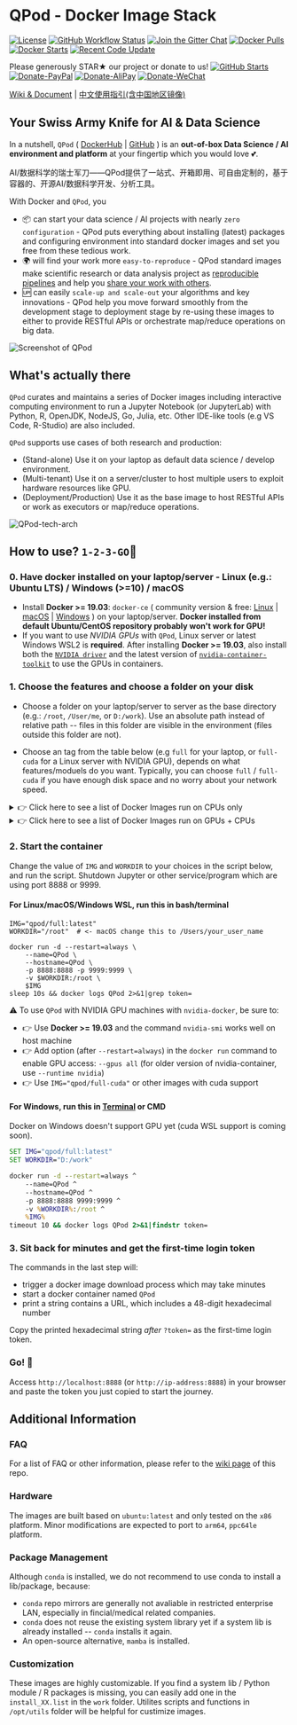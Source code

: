 # QPod - Docker Image Stack

[![License](https://img.shields.io/badge/License-BSD%203--Clause-green.svg)](https://opensource.org/licenses/BSD-3-Clause)
[![GitHub Workflow Status](https://img.shields.io/github/actions/workflow/status/QPod/docker-images/docker.yml?branch=main)](https://github.com/QPod/docker-images/actions/workflows/docker.yml)
[![Join the Gitter Chat](https://img.shields.io/gitter/room/nwjs/nw.js.svg)](https://gitter.im/QPod/)
[![Docker Pulls](https://img.shields.io/docker/pulls/qpod/qpod.svg)](https://hub.docker.com/r/qpod/qpod)
[![Docker Starts](https://img.shields.io/docker/stars/qpod/qpod.svg)](https://hub.docker.com/r/qpod/qpod)
[![Recent Code Update](https://img.shields.io/github/last-commit/QPod/docker-images.svg)](https://github.com/QPod/docker-images/stargazers)

Please generously STAR★ our project or donate to us!  [![GitHub Starts](https://img.shields.io/github/stars/QPod/docker-images.svg?label=Stars&style=social)](https://github.com/QPod/docker-images/stargazers)
[![Donate-PayPal](https://img.shields.io/badge/Donate-PayPal-blue.svg)](https://paypal.me/haobibo)
[![Donate-AliPay](https://img.shields.io/badge/Donate-Alipay-blue.svg)](https://raw.githubusercontent.com/wiki/haobibo/resources/img/Donate-AliPay.png)
[![Donate-WeChat](https://img.shields.io/badge/Donate-WeChat-green.svg)](https://raw.githubusercontent.com/wiki/haobibo/resources/img/Donate-WeChat.png)

[Wiki & Document](https://github.com/QPod/docker-images/wiki) | [中文使用指引(含中国地区镜像)](https://github.com/QPod/docker-images/wiki/QPod%E4%B8%AD%E6%96%87%E6%8C%87%E5%BC%95)

## Your Swiss Army Knife for AI & Data Science

In a nutshell, `QPod` ( [DockerHub](https://hub.docker.com/r/qpod/qpod/) | [GitHub](https://github.com/QPod/docker-images) ) is an **out-of-box Data Science / AI environment and platform** at your fingertip which you would love 💕.

AI/数据科学的瑞士军刀——QPod提供了一站式、开箱即用、可自由定制的，基于容器的、开源AI/数据科学开发、分析工具。

With Docker and `QPod`, you

- 📦 can start your data science / AI projects with nearly `zero configuration` - QPod puts everything about installing (latest) packages and configuring environment into standard docker images and set you free from these tedious work.
- 🌍 will find your work more `easy-to-reproduce` - QPod standard images make scientific research or data analysis project as [reproducible pipelines](https://doi.org/10.1038/d41586-018-07196-1) and help you [share your work with others](https://doi.org/10.1038/515151a).
- 🆙 can easily `scale-up and scale-out` your algorithms and key innovations - QPod help you move forward smoothly from the development stage to deployment stage by re-using these images to either to provide RESTful APIs or orchestrate map/reduce operations on big data.

![Screenshot of QPod](https://raw.githubusercontent.com/wiki/QPod/qpod-hub/img/QPod-screenshot.webp "Screenshot of QPod")

## What's actually there

`QPod` curates and maintains a series of Docker images including interactive computing environment to run a Jupyter Notebook (or JupyterLab) with Python, R, OpenJDK, NodeJS, Go, Julia, etc. Other IDE-like tools (e.g VS Code, R-Studio) are also included.

`QPod` supports use cases of both research and production:

- (Stand-alone) Use it on your laptop as default data science / develop environment.
- (Multi-tenant) Use it on a server/cluster to host multiple users to exploit hardware resources like GPU.
- (Deployment/Production) Use it as the base image to host RESTful APIs or work as executors or map/reduce operations.

![QPod-tech-arch](https://raw.githubusercontent.com/wiki/QPod/docker-images/img/QPod-arch.svg)

## How to use? `1-2-3-GO`🎉

### 0. Have docker installed on your laptop/server - Linux (e.g.: Ubuntu LTS) / Windows (>=10) / macOS

- Install **Docker >= 19.03**: `docker-ce` ( community version & free: [Linux](https://hub.docker.com/search/?offering=community&type=edition&operating_system=linux) | [macOS](https://hub.docker.com/editions/community/docker-ce-desktop-mac) | [Windows](https://desktop.docker.com/win/stable/amd64/Docker%20Desktop%20Installer.exe)   ) on your laptop/server. **Docker installed from default Ubuntu/CentOS repository probably won't work for GPU!**
- If you want to use *NVIDIA GPUs* with `QPod`, Linux server or latest Windows WSL2 is **required**. After installing **Docker >= 19.03**, also install both the [`NVIDIA driver`](https://github.com/NVIDIA/nvidia-docker/wiki/Frequently-Asked-Questions#how-do-i-install-the-nvidia-driver) and the latest version of [`nvidia-container-toolkit`](https://github.com/NVIDIA/nvidia-docker#quickstart) to use the GPUs in containers.

### 1. Choose the features and choose a folder on your disk

- Choose a folder on your laptop/server to server as the base directory (e.g.: `/root`, `/User/me`, or `D:/work`). Use an absolute path instead of relative path -- files in this folder are visible in the environment (files outside this folder are not).

- Choose an tag from the table below (e.g `full` for your laptop, or `full-cuda` for a Linux server with NVIDIA GPU), depends on what features/moduels do you want.
Typically, you can choose `full` / `full-cuda` if you have enough disk space and no worry about your network speed.


<details>
  <summary> 👉 Click here to see a list of Docker Images run on CPUs only</summary>

| Image Name (Feature Spectrum) |             DockerHub Link             |  Based On |                                                                                                                                                Description                                                                                                           |
|:-----------------------------:|:--------------------------------------:|:---------:|:--------------------------------------------------------------------------------------------------------------------------------------------------------------------------------------------------------------------------------------------------------------------:|
|              atom             | https://hub.docker.com/r/qpod/atom     | ubuntu    | (Not for final usage, add basic utilities based on `ubuntu`.)                                                                                                                                                                                                        |
|              base             | https://hub.docker.com/r/qpod/base     | qpod/atom | The image add some basic OS libs and Python3 (conda), as well as tini.                                                                                                                                                                                               |
|            py-data            | https://hub.docker.com/r/qpod/py-data  | qpod/base | Python environment customized for Data Science tasks.                                                                                                                                                                                                                |
|             py-nlp            | https://hub.docker.com/r/qpod/py-nlp   | qpod/base | Python environment customized for NLP tasks.                                                                                                                                                                                                                         |
|             py-cv             | https://hub.docker.com/r/qpod/py-cv    | qpod/base | Python environment customized for Computer Vision tasks.                                                                                                                                                                                                             |
|            py-chem            | https://hub.docker.com/r/qpod/py-chem  | qpod/base | Python environment customized for Computational Chemistry tasks.                                                                                                                                                                                                     |
|             py-std            | https://hub.docker.com/r/qpod/py-std   | qpod/base | Python environment including all the packages mentioned above installed.                                                                                                                                                                                             |
|             py-jdk            | https://hub.docker.com/r/qpod/py-jdk   | qpod/base | `py-std` plus OpenJDK. (no LaTex)                                                                                                                                                                                                                                    |
|             r-base            | https://hub.docker.com/r/qpod/r-base   | qpod/base | Minimal R environment -- no JDK, no R data science packages, no LaTex.                                                                                                                                                                                               |
|             r-std             | https://hub.docker.com/r/qpod/r-std    | qpod/base | Standard R environment for data science -- including popular R data science packages. (OpenJDK included since many R packages need Java, no LaTex.)                                                                                                                  |
|            r-latex            | https://hub.docker.com/r/qpod/r-latex  | qpod/base | `r-std` + LaTex -- this is the full R environment if you do not need RStudio.                                                                                                                                                                                        |
|            r-studio           | https://hub.docker.com/r/qpod/r-studio | qpod/base | Full R environment if you want to use RStudio. `r-latex` + RStudio + RShiny.                                                                                                                                                                                         |
|              node             | https://hub.docker.com/r/qpod/node     | qpod/base | Minimal NodeJS environment (including npm and yarn).                                                                                                                                                                                                                 |
|              jdk              | https://hub.docker.com/r/qpod/jdk      | qpod/base | Minimal Java environment (OpenJDK)                                                                                                                                                                                                                                   |
|               go              | https://hub.docker.com/r/qpod/go       | qpod/base | Minimal Golang environment.                                                                                                                                                                                                                                          |
|             julia             | https://hub.docker.com/r/qpod/julia    | qpod/base | Minimal Julia environment.                                                                                                                                                                                                                                           |
|              core             | https://hub.docker.com/r/qpod/core     | qpod/base | ➕ Full Python environment (data + nlp + cv + chem + tensorflow + pytorch)<br/> ➕ Full R environment (datascience + RStudio + RShiny) + LaTex <br/> ➕ Base NodeJS environment <br/> ➕ Base Java environment (OpenJDK + maven) <br/> ➕ Minimal Julia environment   |
|         core-dev, full        | https://hub.docker.com/r/qpod/core-dev | qpod/core | All features and packages (Python, R, RStudio, OpenJDK, NodeJS, Go, Julia, LaTex) ➕ IDE tools: JupyterLab / Jupyter Notebook, VSCode Server                                                                                                                         |

</details>

<details>
  <summary> 👉 Click here to see a list of Docker Images run on GPUs + CPUs</summary>

| Image Name (Feature Set)  |               DockerHub Link                |     Based On      |                                                     Description                                                      |
|:-------------------------:|:-------------------------------------------:|:-----------------:|:--------------------------------------------------------------------------------------------------------------------:|
|      cuda_11.7, cuda      |   https://hub.docker.com/r/qpod/cuda_11.7   |     qpod/base     |                       Version 11.7 of NVIDIA cuda and cudnn libs, including runtime and devel.                       |
|         cuda_11.2         |   https://hub.docker.com/r/qpod/cuda_11.2   |     qpod/base     |                       Version 11.2 of NVIDIA cuda and cudnn libs, including runtime and devel.                       |
|         cuda_10.2         |   https://hub.docker.com/r/qpod/cuda_10.2   |     qpod/base     |                       Version 10.2 of NVIDIA cuda and cudnn libs, including runtime and devel.                       |
|         cuda_10.0         |   https://hub.docker.com/r/qpod/cuda_10.0   |     qpod/base     | Version 10.0 of NVIDIA cuda and cudnn libs, including runtime and devel. (Specifically retained for tensorflow 1.15) |
|     tf1-cuda100, tf1      |      https://hub.docker.com/r/qpod/tf1      |  qpod/cuda_10.0   |                                  Tensorflow 1.1x environment with GPU (cuda 10.0).                                   |
|     tf2-cuda112, tf2      |      https://hub.docker.com/r/qpod/tf2      |  qpod/cuda_11.2   |                                   Tensorflow 2.x environment with GPU (cuda 11.2).                                   |
|   torch-cuda117, torch    |     https://hub.docker.com/r/qpod/torch     |    qpod/torch     |                                    Pytorch 1.x environment with GPU (cuda 11.7).                                     |
|       torch-cuda112       | https://hub.docker.com/r/qpod/torch-cuda112 | qpod/torch-cuda12 |                                    Pytorch 1.x environment with GPU (cuda 10.2).                                     |
| core-cuda, full-cuda-11.7 |   https://hub.docker.com/r/qpod/core-cuda   |  qpod/cuda_11.7   |                                   Tensorflow 2.x + Pytorch environment with cuda.                                    |
|    cuda-dev, full-cuda    |   https://hub.docker.com/r/qpod/cuda-dev    |   qpod/coe-cuda   |                       `core-cuda` + IDE tools: JupyterLab / Jupyter Notebook + VSCode Server.                        |

</details>

### 2. Start the container

Change the value of `IMG` and `WORKDIR` to your choices in the script below, and run the script. Shutdown Jupyter or other service/program which are using port 8888 or 9999.

#### For Linux/macOS/Windows WSL, run this in bash/terminal

```shell
IMG="qpod/full:latest"
WORKDIR="/root"  # <- macOS change this to /Users/your_user_name

docker run -d --restart=always \
    --name=QPod \
    --hostname=QPod \
    -p 8888:8888 -p 9999:9999 \
    -v $WORKDIR:/root \
    $IMG
sleep 10s && docker logs QPod 2>&1|grep token=

```

⚠️ To use `QPod` with NVIDIA GPU machines with `nvidia-docker`, be sure to:

- 👉 Use **Docker >= 19.03** and the command `nvidia-smi` works well on host machine
- 👉 Add option (after `--restart=always`) in the `docker run` command to enable GPU access: `--gpus all` (for older version of nvidia-container, use `--runtime nvidia`)  
- 👉 Use `IMG="qpod/full-cuda"` or other images with cuda support

#### For Windows, run this in [Terminal](https://github.com/microsoft/terminal) or CMD

Docker on Windows doesn't support GPU yet (cuda WSL support is coming soon).

```cmd
SET IMG="qpod/full:latest"
SET WORKDIR="D:/work"

docker run -d --restart=always ^
    --name=QPod ^
    --hostname=QPod ^
    -p 8888:8888 9999:9999 ^
    -v %WORKDIR%:/root ^
    %IMG%
timeout 10 && docker logs QPod 2>&1|findstr token=

```

### 3. Sit back for minutes and get the first-time login token

The commands in the last step will:

- trigger a docker image download process which may take minutes
- start a docker container named `QPod`
- print a string contains a URL, which includes a 48-digit hexadecimal number

Copy the printed hexadecimal string *after* `?token=` as the first-time login token.

### Go! 🎉

Access `http://localhost:8888` (or `http://ip-address:8888`) in your browser and paste the token you just copied to start the journey.

## Additional Information

### FAQ

For a list of FAQ or other information, please refer to the [wiki page](https://github.com/QPod/docker-images/wiki) of this repo.

### Hardware

The images are built based on `ubuntu:latest` and only tested on the `x86` platform.
Minor modifications are expected to port to `arm64`, `ppc64le` platform.

### Package Management

Although `conda` is installed, we do not recommend to use conda to install a lib/package, because:

- `conda` repo mirrors are generally not avaliable in restricted enterprise LAN, especially in fincial/medical related companies.
- `conda` does not reuse the existing system library yet if a system lib is already installed -- `conda` installs it again.
- An open-source alternative, `mamba` is installed.

### Customization

These images are highly customizable. If you find a system lib / Python module / R packages is missing, you can easily add one in the `install_XX.list` in the `work` folder. Utilites scripts and functions in `/opt/utils` folder will be helpful for custimize images.
